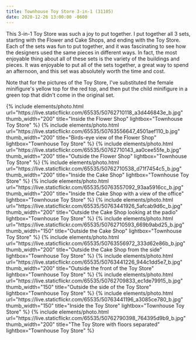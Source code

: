 ```yaml
---
title: Townhouse Toy Store 3-in-1 (31105)
date: 2020-12-26 13:00:00 -0600
---
```


This 3-in-1 Toy Store was such a joy to put together. I put together all 3 sets, starting with the Flower and Cake Shops, and ending with the Toy Store. Each of the sets was fun to put together, and it was fascinating to see how the designers used the same pieces in different ways. In fact, the most enjoyable thing about all of these sets is the variety of the buildings and pieces. It was enjoyable to put all of the sets together, a great way to spend an afternoon, and this set was absolutely worth the time and cost.

Note that for the pictures of the Toy Store, I've substituted the female minifigure's yellow top for the red top, and then put the child minifigure in a green top that didn't come in the original set.

<div class="text-center">
  {% include elements/photo.html
      url="https://live.staticflickr.com/65535/50762710118_a3d446843e_b.jpg"
      thumb_width="200" title="Inside the Flower Shop" lightbox="Townhouse Toy Store"
  %}
  {% include elements/photo.html
      url="https://live.staticflickr.com/65535/50763556647_4501aef110_b.jpg"
      thumb_width="200" title="Birds-eye view of the Flower Shop" lightbox="Townhouse Toy Store"
  %}
  {% include elements/photo.html
      url="https://live.staticflickr.com/65535/50762710143_aa0cee55fe_b.jpg"
      thumb_width="200" title="Outside the Flower Shop" lightbox="Townhouse Toy Store"
  %}
  {% include elements/photo.html
      url="https://live.staticflickr.com/65535/50762710538_d71f7454c5_b.jpg"
      thumb_width="200" title="Inside the Cake Shop" lightbox="Townhouse Toy Store"
  %}
  {% include elements/photo.html
      url="https://live.staticflickr.com/65535/50763557092_93aa5916cc_b.jpg"
      thumb_width="200" title="Inside the Cake Shop with a view of the office" lightbox="Townhouse Toy Store"
  %}
  {% include elements/photo.html
      url="https://live.staticflickr.com/65535/50763441926_5afcab9d6c_b.jpg"
      thumb_width="200" title="Outside the Cake Shop looking at the padio" lightbox="Townhouse Toy Store"
  %}
  {% include elements/photo.html
      url="https://live.staticflickr.com/65535/50762710593_669b9abd25_b.jpg"
      thumb_width="150" title="Outside the Cake Shop" lightbox="Townhouse Toy Store"
  %}
  {% include elements/photo.html
      url="https://live.staticflickr.com/65535/50763556972_333d62e86b_b.jpg"
      thumb_width="200" title="Outside the Cake Shop from the side" lightbox="Townhouse Toy Store"
  %}
  {% include elements/photo.html
      url="https://live.staticflickr.com/65535/50763441226_944c1dd5e7_b.jpg"
      thumb_width="200" title="Outside the front of the Toy Store" lightbox="Townhouse Toy Store"
  %}
  {% include elements/photo.html
      url="https://live.staticflickr.com/65535/50762709833_ec1de79915_b.jpg"
      thumb_width="150" title="Outside the side of the Toy Store" lightbox="Townhouse Toy Store"
  %}
  {% include elements/photo.html
      url="https://live.staticflickr.com/65535/50763441196_a3085ce780_b.jpg"
      thumb_width="150" title="Inside the Toy Store" lightbox="Townhouse Toy Store"
  %}
  {% include elements/photo.html
      url="https://live.staticflickr.com/65535/50762790398_764395d9b9_b.jpg"
      thumb_width="200" title="The Toy Store with floors separated" lightbox="Townhouse Toy Store"
  %}
</div>
